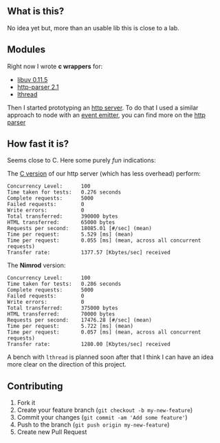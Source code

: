## What is this?

No idea yet but, more than an usable lib this is close to a lab.

## Modules

Right now I wrote **c wrappers** for:

- [libuv 0.11.5](http://github.com/joyent/libuv/tree/v0.11.5)
- [http-parser 2.1](https://github.com/joyent/http-parser/tree/v2.1)
- [lthread](https://github.com/halayli/lthread)

Then I started prototyping an [http server](/http_server.nim). To do that I used a similar approach to node with an
[event emitter](/events.nim), you can find more on the [http parser](/http.nim)

## How fast it is?

Seems close to C. Here some purely _fun_ indications:

The [C version](/examples/webserver.c) of our http server (which has less overhead) perform:

```
Concurrency Level:      100
Time taken for tests:   0.276 seconds
Complete requests:      5000
Failed requests:        0
Write errors:           0
Total transferred:      390000 bytes
HTML transferred:       65000 bytes
Requests per second:    18085.01 [#/sec] (mean)
Time per request:       5.529 [ms] (mean)
Time per request:       0.055 [ms] (mean, across all concurrent requests)
Transfer rate:          1377.57 [Kbytes/sec] received
```

The **Nimrod** version:

```
Concurrency Level:      100
Time taken for tests:   0.286 seconds
Complete requests:      5000
Failed requests:        0
Write errors:           0
Total transferred:      375000 bytes
HTML transferred:       70000 bytes
Requests per second:    17476.28 [#/sec] (mean)
Time per request:       5.722 [ms] (mean)
Time per request:       0.057 [ms] (mean, across all concurrent requests)
Transfer rate:          1280.00 [Kbytes/sec] received
```

A bench with `lthread` is planned soon after that I think I can have an idea more clear on the
direction of this project.

## Contributing

1. Fork it
2. Create your feature branch (`git checkout -b my-new-feature`)
3. Commit your changes (`git commit -am 'Add some feature'`)
4. Push to the branch (`git push origin my-new-feature`)
5. Create new Pull Request
